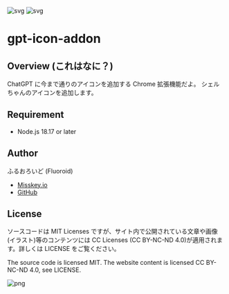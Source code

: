![svg](https://img.shields.io/badge/-Typescript-007ACC.svg?logo=typescript&style=plastic)
![svg](https://img.shields.io/badge/license-MIT-blue.svg)

# gpt-icon-addon

## Overview (これはなに？)

ChatGPT に今まで通りのアイコンを追加する Chrome 拡張機能だよ。
シェルちゃんのアイコンを追加します。

## Requirement

- Node.js 18.17 or later

## Author

ふるおろいど (Fluoroid)

- [Misskey.io](https://misskey.io/@Fluoroid)
- [GitHub](https://github.com/fluoroid)

## License

ソースコードは MIT Licenses ですが、サイト内で公開されている文章や画像(イラスト)等のコンテンツには CC Licenses (CC BY-NC-ND 4.0)が適用されます。詳しくは LICENSE をご覧ください。

The source code is licensed MIT. The website content is licensed CC BY-NC-ND 4.0, see LICENSE.

![png](https://creativecommons.jp/wp-content/uploads/2015/04/by-nc-nd.png?w=300)
